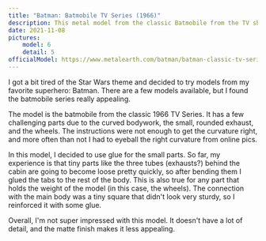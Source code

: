 ```yaml
---
title: "Batman: Batmobile TV Series (1966)"
description: This metal model from the classic Batmobile from the TV show was fun to build but challenging due to the curved bodywork.
date: 2021-11-08
pictures:
    model: 6
    detail: 5
officialModel: https://www.metalearth.com/batman/batman-classic-tv-series-batmobile
---
```

I got a bit tired of the Star Wars theme and decided to try models from my favorite superhero: Batman. There are a few models available, but I found the batmobile series really appealing.

The model is the batmobile from the classic 1966 TV Series. It has a few challenging parts due to the curved bodywork, the small, rounded exhaust, and the wheels. The instructions were not enough to get the curvature right, and more often than not I had to eyeball the right curvature from online pics.

In this model, I decided to use glue for the small parts. So far, my experience is that tiny parts like the three tubes (exhausts?) behind the cabin are going to become loose pretty quickly, so after bending them I glued the tabs to the rest of the body. This is also true for any part that holds the weight of the model (in this case, the wheels). The connection with the main body was a tiny square that didn't look very sturdy, so I reinforced it with some glue.

Overall, I'm not super impressed with this model. It doesn't have a lot of detail, and the matte finish makes it less appealing.